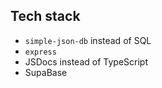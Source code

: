 ## Tech stack

- `simple-json-db` instead of SQL
- `express`
- JSDocs instead of TypeScript
- SupaBase
